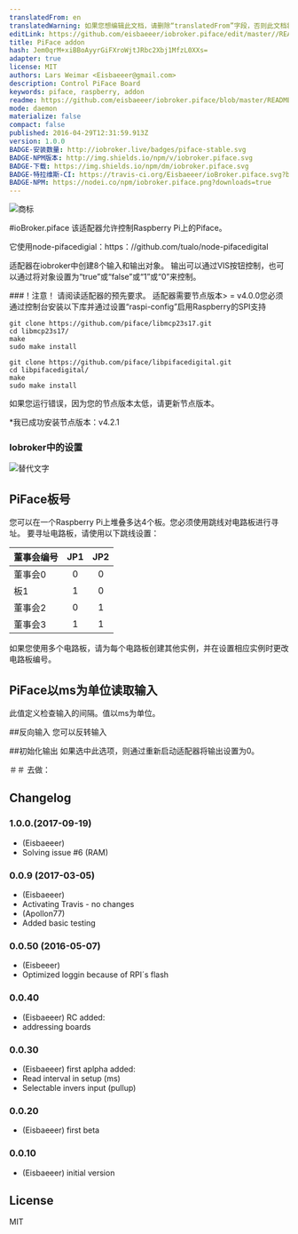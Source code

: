 ```yaml
---
translatedFrom: en
translatedWarning: 如果您想编辑此文档，请删除“translatedFrom”字段，否则此文档将再次自动翻译
editLink: https://github.com/eisbaeeer/iobroker.piface/edit/master//README.md
title: PiFace addon
hash: Jem0qrM+xiBBoAyyrGiFXroWjtJRbc2Xbj1MfzL0XXs=
adapter: true
license: MIT
authors: Lars Weimar <Eisbaeeer@gmail.com>
description: Control PiFace Board
keywords: piface, raspberry, addon
readme: https://github.com/eisbaeeer/iobroker.piface/blob/master/README.md
mode: daemon
materialize: false
compact: false
published: 2016-04-29T12:31:59.913Z
version: 1.0.0
BADGE-安装数量: http://iobroker.live/badges/piface-stable.svg
BADGE-NPM版本: http://img.shields.io/npm/v/iobroker.piface.svg
BADGE-下载: https://img.shields.io/npm/dm/iobroker.piface.svg
BADGE-特拉维斯-CI: https://travis-ci.org/Eisbaeeer/ioBroker.piface.svg?branch=master
BADGE-NPM: https://nodei.co/npm/iobroker.piface.png?downloads=true
---
```

![商标](zh-cn/adapterref/iobroker.piface/../../../en/adapterref/iobroker.piface/admin/piface.png)


#ioBroker.piface
该适配器允许控制Raspberry Pi上的Piface。

它使用node-pifacedigial：https：//github.com/tualo/node-pifacedigital

适配器在iobroker中创建8个输入和输出对象。
输出可以通过VIS按钮控制，也可以通过将对象设置为“true”或“false”或“1”或“0”来控制。

###！注意！
请阅读适配器的预先要求。
适配器需要节点版本> = v4.0.0您必须通过控制台安装以下库并通过设置“raspi-config”启用Raspberry的SPI支持

```
git clone https://github.com/piface/libmcp23s17.git
cd libmcp23s17/
make
sudo make install
```

```
git clone https://github.com/piface/libpifacedigital.git
cd libpifacedigital/
make
sudo make install
```

如果您运行错误，因为您的节点版本太低，请更新节点版本。

*我已成功安装节点版本：v4.2.1

### Iobroker中的设置
![替代文字](zh-cn/adapterref/iobroker.piface/../../../en/adapterref/iobroker.piface/admin/settings.png?raw=true "设置")

## PiFace板号
您可以在一个Raspberry Pi上堆叠多达4个板。您必须使用跳线对电路板进行寻址。
要寻址电路板，请使用以下跳线设置：

|董事会编号| JP1 | JP2 |
| ------------- |:---:|:---:|
|董事会0 | 0 | 0 |
|板1 | 1 | 0 |
|董事会2 | 0 | 1 |
|董事会3 | 1 | 1 |

如果您使用多个电路板，请为每个电路板创建其他实例，并在设置相应实例时更改电路板编号。

## PiFace以ms为单位读取输入
此值定义检查输入的间隔。值以ms为单位。

##反向输入
您可以反转输入

##初始化输出
如果选中此选项，则通过重新启动适配器将输出设置为0。

＃＃ 去做：

## Changelog

### 1.0.0.(2017-09-19)
* (Eisbaeeer)
* Solving issue #6 (RAM)

### 0.0.9 (2017-03-05)
* (Eisbaeeer)
* Activating Travis - no changes
* (Apollon77)
* Added basic testing

### 0.0.50 (2016-05-07)
* (Eisbeeer)
* Optimized loggin because of RPI´s flash

### 0.0.40
* (Eisbaeeer) RC
added:
* addressing boards

### 0.0.30
* (Eisbaeeer) first aplpha
added:
* Read interval in setup (ms)
* Selectable invers input (pullup)

### 0.0.20
* (Eisbaeeer) first beta

### 0.0.10
* (Eisbaeeer) initial version

## License
MIT